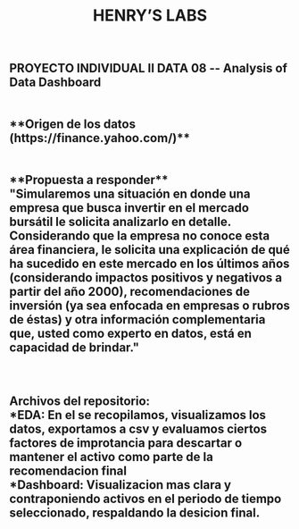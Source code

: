 <h1 align=center> HENRY’S LABS </h1>
<br>
<h2>PROYECTO INDIVIDUAL II DATA 08 -- Analysis of Data Dashboard <br><br>
<br>
**Origen de los datos (https://finance.yahoo.com/)**
<br>
<br>
<br>
**Propuesta a responder**
<br>
"Simularemos una situación en donde una empresa que busca invertir en el mercado bursátil le solicita analizarlo en detalle. Considerando que la empresa no conoce esta área financiera, le solicita una explicación de qué ha sucedido en este mercado en los últimos años (considerando impactos positivos y negativos a partir del año 2000), recomendaciones de inversión (ya sea enfocada en empresas o rubros de éstas) y otra información complementaria que, usted como experto en datos, está en capacidad de brindar."
<br>
<br>
<br>

**Archivos del repositorio:**
<br>
*EDA: En el se recopilamos, visualizamos los datos, exportamos a csv y evaluamos ciertos factores de improtancia para descartar o mantener el activo como parte de la recomendacion final
<br>
*Dashboard: Visualizacion mas clara y contraponiendo activos en el periodo de tiempo seleccionado, respaldando la desicion final.
<br>





